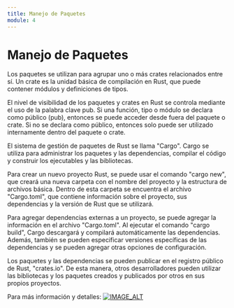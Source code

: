 ```yaml
---
title: Manejo de Paquetes
module: 4
---
```

# Manejo de Paquetes

Los paquetes se utilizan para agrupar uno o más crates relacionados entre sí. Un crate es la unidad básica de compilación en Rust, que puede contener módulos y definiciones de tipos.

El nivel de visibilidad de los paquetes y crates en Rust se controla mediante el uso de la palabra clave pub. Si una función, tipo o módulo se declara como público (pub), entonces se puede acceder desde fuera del paquete o crate. Si no se declara como público, entonces solo puede ser utilizado internamente dentro del paquete o crate.

El sistema de gestión de paquetes de Rust se llama "Cargo". Cargo se utiliza para administrar los paquetes y las dependencias, compilar el código y construir los ejecutables y las bibliotecas.

Para crear un nuevo proyecto Rust, se puede usar el comando "cargo new", que creará una nueva carpeta con el nombre del proyecto y la estructura de archivos básica. Dentro de esta carpeta se encuentra el archivo "Cargo.toml", que contiene información sobre el proyecto, sus dependencias y la versión de Rust que se utilizará.

Para agregar dependencias externas a un proyecto, se puede agregar la información en el archivo "Cargo.toml". Al ejecutar el comando "cargo build", Cargo descargará y compilará automáticamente las dependencias. Además, también se pueden especificar versiones específicas de las dependencias y se pueden agregar otras opciones de configuración.

Los paquetes y las dependencias se pueden publicar en el registro público de Rust, "crates.io". De esta manera, otros desarrolladores pueden utilizar las bibliotecas y los paquetes creados y publicados por otros en sus propios proyectos.


Para más información y detalles:
[![IMAGE_ALT](https://img.youtube.com/vi/9YR7Z5UAdKA/0.jpg)](https://www.youtube.com/watch?v=9YR7Z5UAdKA&list=PLnf2S4I9w85P-zimbgpCWJlTJZnY_4TmX&index=5)